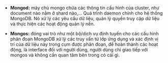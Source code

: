 * **Mongod:** máy chủ mongo chứa các thông tin cấu hình của cluster, như document nào nằm ở shard nào,… Quá trình daemon chính cho hệ thống MongoDB. Nó xử lý các yêu cầu dữ liệu, quản lý quyền truy cập dữ liệu và thực hiện các hoạt động quản lý nền.

* **Mongos:** đóng vai trò như một bộ/dịch vụ định tuyến cho các cấu hình phân đoạn MongoDB xử lý các truy vấn từ lớp ứng dụng và xác định vị trí của dữ liệu này trong cụm được phân đoạn, để hoàn thành các hoạt động, là interface đối với người dùng, người dùng chỉ giao tiếp với mongos và không cần quan tâm bên trong có cái gì. 

